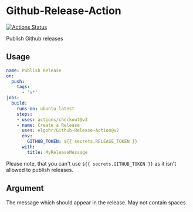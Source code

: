 # Github-Release-Action

[![Actions Status](https://github.com/elgohr/Github-Release-Action/workflows/Release/badge.svg)](https://github.com/elgohr/Github-Release-Action/actions)

Publish Github releases

## Usage

```yaml
name: Publish Release
on:
  push:
    tags:
      - 'v*'
jobs:
  build:
    runs-on: ubuntu-latest
    steps:
    - uses: actions/checkout@v3
    - name: Create a Release
      uses: elgohr/Github-Release-Action@v2
      env:
        GITHUB_TOKEN: ${{ secrets.RELEASE_TOKEN }}
      with:
        title: MyReleaseMessage
```

Please note, that you can't use `${{ secrets.GITHUB_TOKEN }}` as it isn't allowed to publish releases.

## Argument

The message which should appear in the release. May not contain spaces.
